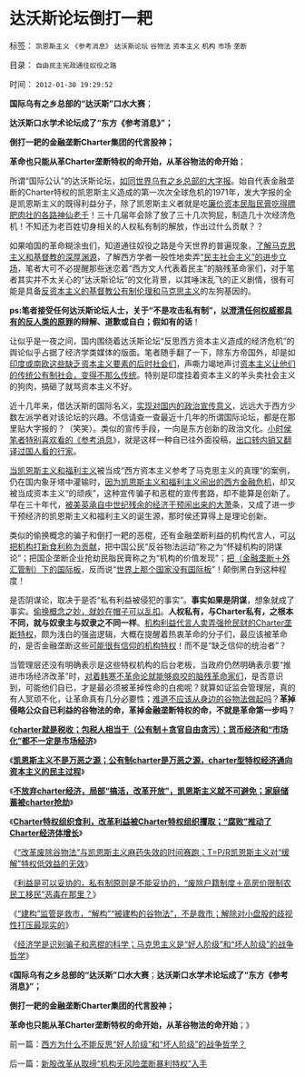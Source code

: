 # 达沃斯论坛倒打一耙

标签： `凯恩斯主义` `《参考消息》` `达沃斯论坛` `谷物法` `资本主义` `机构` `市场` `垄断` 

目录： `自由民主宪政通往奴役之路`

时间： `2012-01-30 19:29:52`

**国际乌有之乡总部的“达沃斯”口水大赛**；

**达沃斯口水学术论坛成了“东方《参考消息》”；**

**倒打一耙的金融垄断Charter集团的代言股神；**

**革命也只能从革Charter垄断特权的命开始，从革谷物法的命开始**；

所谓“国际公认”的达沃斯论坛，[如同世界乌有之乡总部的大字报](../../../2010/1/9/洋权威和您自已的利益！.md)。始自代表金融垄断的Charter特权的凯恩斯主义造成的第一次次全球危机的1971年，发大字报的全是凯恩斯主义的既得利益分子，除了凯恩斯主义者就是吃[廉价资本民脂民膏吃得膘肥肉壮的各路神仙老千](../../../2012/1/9/股神秘笈“廉价资金就是生命”.md)！三十几届年会除了放了三十几次狗屁，制造几十次经济危机！不知还为老百姓切身相关的人权私有制的解放，作出过什么贡献？？

如果咱国的革命糊涂虫们，知道通往奴役之路是今天世界的普遍现象，[了解马克思主义和基督教的深厚渊源](../../../2011/10/31/基督教和马克思推崇的中世纪“没有剥削”.md)，了解西方学者一般性地卖弄[“民主社会主义”的进步立场](../../../2011/12/31/从阿马蒂亚森看茅于轼，世界意识形态的主流.md)，笔者大可不必提醒那些迷恋着“西方文人代表着民主”的脑残革命家们，对于笔者其实并不太关心的“达沃斯论坛”的文化背景，以其唾沫乱飞的正义剧情，很有可能是具备[反资本主义的基督教公有制伦理和马克思主义](../../../2010/12/20/基督教和马克思主义的社会行为如出一辙.md)的左狗基因的。

**ps:笔者接受任何达沃斯论坛人士，关于“不是攻击私有制”，**[**以澄清任何权威都具有的反人类的原罪**](../../../2010/6/20/任何信仰都有对个体价值观的“原罪”.md)**的辩解、道歉或自白；假如有的话**！

让似乎是一夜之间，国内围绕着达沃斯论坛“反思西方资本主义造成的经济危机”的舆论似乎占据了经济学类媒体的版面。笔者随手翻了一下，除东方帝国外，却是如[印度或南欧这些缺乏资本主义要素的后时社会们](../../../2011/1/7/印度的“西方式民主”虚有其表.md)，声嘶力竭地声讨[资本主义让他们的传统公有制社会，变得不那么传统](../../../2009/7/24/人权普世价值观或令传统中国将不国.md)。特别是印度挂着资本主义的羊头卖社会主义的狗肉，搞砸了就骂资本主义不好。

近十几年来，借达沃斯的国际名义，[实现对国内的政治宣传意义](../../../2011/7/18/明确美式民主优越性，否定“全面西化”.md)，远远大于西方少数左派学者对该论坛的兴趣。不信请查一查最近十几年的所谓国际论坛，都是在那里贴大字报的？（笑笑）。类似的宣传手段，一向是东方创新的政治文化。[小时侯笔者特别喜欢看的《参考消息](../../../2009/7/7/摆脱动物庄园里崇洋媚外的奴性思维.md)》，就是这样一种自已往外面投稿，[出口转内销又翻译过国人看的行家](../../../2009/10/10/定制民意出口转内销.md)。

[当凯恩斯主义和福利主义](../../../2011/8/23/全球终于走在《通往奴役之路》上.md)被当成“西方资本主义参考了马克思主义的真理”的案例，仍在国内象牙塔中灌输时，[因为凯恩斯主义和福利主义闹出的西方金融危机](../../../2011/1/25/凯恩斯是庇古的“通往奴役之路”.md)，却又被当成资本主义“的顽疾”，这种宣传骗子和恶棍的宣传套路，却不能算是创新了。早在三十年代，[被美英承自中世纪残余的经济干预闹出来的大萧](../../../2010/12/30/货币主义导致恶性通货膨胀和大萧条.md)条，又成了进一步干预经济的凯恩斯主义和福利主义的诞生源，那时侯还算得上是理论创新。

类似的偷换概念的骗子和倒打一耙的恶棍，还有金融垄断利益的机构代言人，可[以把机构打新食利称为贡献](../../../2012/1/12/特权机构的“打新”是凶残的暴政.md)，把中国公民“反谷物法运动”称之为“怀疑机构的阴谋论”；把国企垄断企业抢劫民脂民膏称之为“机构的价值发现”；[把（金融垄断＋外汇管制）下的国际板](../../../2011/11/25/（外汇管制＋金融垄断）下推出国际板，不仅仅是卖国！.md)，反而说“[世界上那个国家没有国际板](../../../2011/11/30/监管就不是法治，被监管就不是市场，和国际板.md)”！颠倒黑白到这种程度！

是否阴谋论，取决于是否“私有利益被侵犯的事实”。**事实如果是阴谋**，想象就成了事实。[偷换概念之妙，就妙在帽子可以乱扣](../../../2012/1/23/英国是民主社会，英帝国是公有制帝国.md)。**人权私有，与Charter私有，之根本不同，就与奴隶主与奴隶之不同一样**。[机构利益代言人卖弄强抢民财的Charter垄断特权](../../../2012/1/16/凯恩斯主义作用于Charter经济体的机理和滞胀的公式.md)，颇为浅白的强盗逻辑，大概在提醒着热衷革命的分子们，最应该被革命的，是否金融垄断这些[可能很有信仰的机构特权](../../../2012/1/16/改革的利益绝大部分被Charter特权组织攫取；“腐败”推动了Charter经济体增长.md)！而不是“缺乏信仰的统治者”？

当管理层还没有明确表示是这些特权机构的后台老板，当政府仍然明确表示要“推进市场经济改革”时，[对着韩寒不革命论就能够疯咬的脑残革命家们](../../../2012/1/12/“攻击市场化发行”,验证了韩寒的“不革命”.md)，是否意识到，可能他们自已，才是最必须被革掉性命的白痴呢？就算如证监会管理层，真的有人冥顽不化，让革命真有几分必要性；[难道不应该从身边的谷物法做起吗](../../../2012/1/19/建构社会是大忌讳；“反谷物法”不是革命.md)？**革掉侵略公众自已利益的谷物法的命，革掉金融垄断特权的命，不就是革命第一步吗**？

《[**charter就是税收；包税人相当于（公有制＋贪官自由贪污）；货币经济和“市场化”都不一定是市场经济**](../../../2012/1/14/charter型特权经济，通往奴役之路的全景图.md)》

《[**凯恩斯主义不是万恶之源；公有制charter是万恶之源，charter型特权经济通向资本主义的民主过程**](../../../2012/1/16/凯恩斯主义不是万恶之源；公有制charter是万恶之源.md)》

《[**不放弃charter经济，局部“搞活，改革开放”，凯恩斯主义就不可避免；家庭储蓄被charter抢劫**](../../../2012/1/16/charter经济与凯恩斯主义，癌症和鸦片;家庭储蓄被charter抢劫;.md)》

《[**Charter特权组织食利，改革利益被Charter特权组织攫取；“腐败”推动了Charter经济体增长**](../../../2012/1/16/改革的利益绝大部分被Charter特权组织攫取；“腐败”推动了Charter经济体增长.md)》

《[“改革废除谷物法”与凯恩斯主义麻药失效的时间赛跑；T=P/R凯恩斯主义对“缓解”特权低效益的无效](../../../2012/1/16/凯恩斯主义作用于Charter经济体的机理和滞胀的公式.md)》

《[利益是可以妥协的，私有制原则是不能妥协的，“废除户籍制度＋高房价限制农民工移民”恶毒在那里？](../../../2012/1/17/“废除户籍(自治)制度＋高房价限制移民”恶毒在那里？.md)》

《[“建构”监管是救市，“解构”“被建构的谷物法”，不是救市；解除对小盘股的歧视性打压最现实的](../../../2012/1/18/解除对小盘股的歧视性打压，A股牛市将不惧IPO.md)》

《[经济学是识别骗子和恶棍的科学；马克思主义是“好人阶级”和“坏人阶级”的战争哲学](../../../2012/1/30/西方为什么不能反思“好人阶级”和“坏人阶级”的战争哲学？.md)》

《**国际乌有之乡总部的“达沃斯”口水大赛**；**达沃斯口水学术论坛成了“东方《参考消息》”；**

**倒打一耙的金融垄断Charter集团的代言股神；**

**革命也只能从革Charter垄断特权的命开始，从革谷物法的命开始**；》



前一篇：[西方为什么不能反思“好人阶级”和“坏人阶级”的战争哲学？](../../../2012/1/30/西方为什么不能反思“好人阶级”和“坏人阶级”的战争哲学？.md)

后一篇：[新股改革从取缔“机构无风险垄断暴利特权”入手](../../../2012/1/30/新股改革从取缔“机构无风险垄断暴利特权”入手.md)